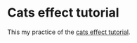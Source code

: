 # Cats effect tutorial

This my practice of the [cats effect tutorial](https://typelevel.org/cats-effect/docs/tutorial).
